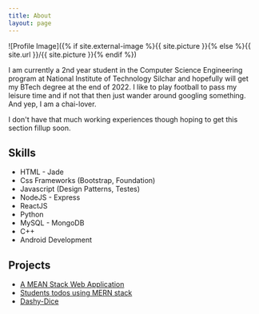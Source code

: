 ```yaml
---
title: About
layout: page
---
```


![Profile Image]({% if site.external-image %}{{ site.picture }}{% else %}{{ site.url }}/{{ site.picture }}{% endif %})

<p>I am currently a 2nd year student in the Computer Science Engineering program at National Institute of Technology Silchar and hopefully will get my BTech degree at the end of 2022. I like to play football to pass my leisure time and if not that then just wander around googling something. And yep, I am a chai-lover. </p>

<p>I don't have that much working experiences though hoping to get this section fillup soon.</p>

<h2>Skills</h2>

<ul class="skill-list">
	<li>HTML - Jade</li>
	<li>Css Frameworks (Bootstrap, Foundation)</li>
	<li>Javascript (Design Patterns, Testes)</li>
	<li>NodeJS - Express</li>
	<li>ReactJS</li>
	<li>Python</li>
	<li>MySQL - MongoDB</li>
	<li>C++</li>
	<li>Android Development</li>
</ul>

<h2>Projects</h2>

<ul>
	<li><a href="https://github.com/SasukeUchiha7/Simple-Project-Using-MEAN-Stack">A MEAN Stack Web Application</a></li>
	<li><a href="https://github.com/SasukeUchiha7/A-MERN-Web-App">Students todos using MERN stack</a></li>
	<li><a href="https://github.com/SasukeUchiha7/A-Javascript-based-game">Dashy-Dice</a></li>
</ul>
